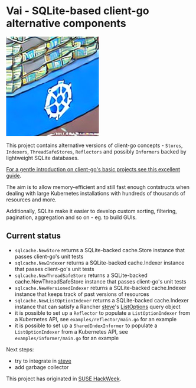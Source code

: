 # Vai - SQLite-based client-go alternative components

![Kubernetes API caching layer according to Stable Diffusion](doc/vai_logo_small.png)

This project contains alternative versions of client-go concepts - `Stores`, `Indexers`, `ThreadSafeStores`, `Reflectors` and possibly `Informers` backed by lightweight SQLite databases.

[For a gentle introduction on client-go's basic projects see this excellent guide](https://github.com/aiyengar2/k8s-docs/blob/main/docs/controllers/01_clients.md).

The aim is to allow memory-efficient and still fast enough contstructs when dealing with large Kubernetes installations with hundreds of thousands of resources and more.

Additionally, SQLite make it easier to develop custom sorting, filtering, pagination, aggregation and so on - eg. to build GUIs.

## Current status

* `sqlcache.NewStore` returns a SQLite-backed cache.Store instance that passes client-go's unit tests
* `sqlcache.NewIndexer` returns a SQLite-backed cache.Indexer instance that passes client-go's unit tests
* `sqlcache.NewThreadSafeStore` returns a SQLite-backed cache.NewThreadSafeStore instance that passes client-go's unit tests
* `sqlcache.NewVersionedIndexer` returns a SQLite-backed cache.Indexer instance that keeps track of past versions of resources
* `sqlcache.NewListOptionIndexer` returns a SQLite-backed cache.Indexer instance that can satisfy a Rancher [steve](https://github.com/rancher/steve)'s [ListOptions](https://github.com/rancher/steve/blob/53fbb87f5968222d47e55759d87e1f1b93a4533b/pkg/stores/partition/listprocessor/processor.go#L27) query object
* it is possible to set up a `Reflector` to populate a `ListOptionIndexer` from a Kubernetes API, see `examples/reflector/main.go` for an example
* it is possible to set up a `SharedIndexInformer` to populate a `ListOptionIndexer` from a Kubernetes API, see `examples/informer/main.go` for an example

Next steps:
* try to integrate in [steve](https://github.com/rancher/steve)
* add garbage collector

This project has originated in [SUSE HackWeek](https://hackweek.opensuse.org/22/projects/vai-a-kubernetes-api-caching-layer).
